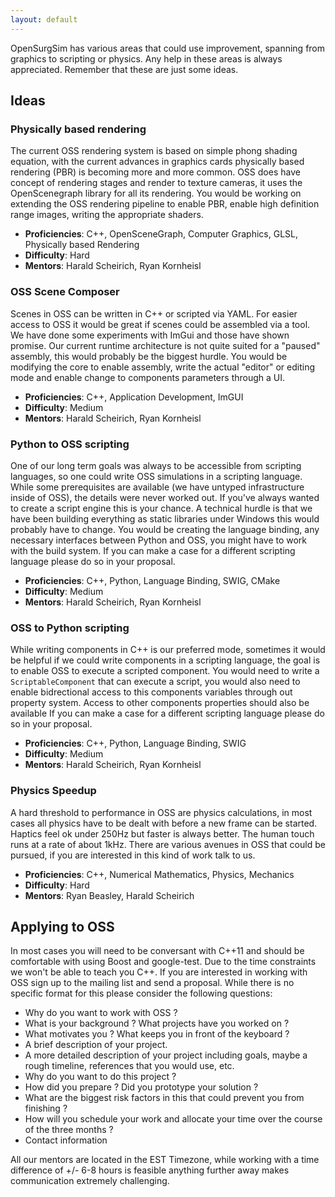```yaml
---
layout: default
---
```



OpenSurgSim has various areas that could use improvement, spanning from graphics to scripting or physics. Any help in these areas is always appreciated. Remember that these are just some ideas.

## Ideas

### Physically based rendering

The current OSS rendering system is based on simple phong shading equation, with the current advances in graphics cards physically based rendering (PBR) is becoming more and more common. OSS does have concept of rendering stages and render to texture cameras, it uses the OpenScenegraph library for all its rendering. You would be working on extending the OSS rendering pipeline to enable PBR, enable high definition range images, writing the appropriate shaders.

- **Proficiencies**: C++, OpenSceneGraph, Computer Graphics, GLSL, Physically based Rendering
- **Difficulty**: Hard
- **Mentors**: Harald Scheirich, Ryan Kornheisl

### OSS Scene Composer

Scenes in OSS can be written in C++ or scripted via YAML. For easier access to OSS it would be great if scenes could be assembled via a tool. We have done some experiments with ImGui and those have shown promise. Our current runtime architecture is not quite suited for a "paused" assembly, this would probably be the biggest hurdle. You would be modifying the core to enable assembly, write the actual "editor" or editing mode and enable change to components parameters through a UI.

- **Proficiencies**: C++, Application Development, ImGUI
- **Difficulty**: Medium
- **Mentors**: Harald Scheirich, Ryan Kornheisl

### Python to OSS scripting

One of our long term goals was always to be accessible from scripting languages, so one could write OSS simulations in a scripting language. While some prerequisites are available (we have untyped infrastructure inside of OSS), the details were never worked out. If you've always wanted to create a script engine this is your chance. A technical hurdle is that we have been building everything as static libraries under Windows this would probably have to change. You would be creating the language binding, any necessary interfaces between Python and OSS, you might have to work with the build system.
If you can make a case for a different scripting language please do so in your proposal.

- **Proficiencies**: C++, Python, Language Binding, SWIG, CMake
- **Difficulty**: Medium
- **Mentors**: Harald Scheirich, Ryan Kornheisl

### OSS to Python scripting

While writing components in C++ is our preferred mode, sometimes it would be helpful if we could write components in a scripting language, the goal is to enable OSS to execute a scripted component. You would need to write a `ScriptableComponent` that can execute a script, you would also need to enable bidrectional access to this components variables through out property system. Access to other components properties should also be available
If you can make a case for a different scripting language please do so in your proposal.

- **Proficiencies**: C++, Python, Language Binding, SWIG
- **Difficulty**: Medium
- **Mentors**: Harald Scheirich, Ryan Kornheisl

### Physics Speedup

A hard threshold to performance in OSS are physics calculations, in most cases all physics have to be dealt with before a new frame can be started. Haptics feel ok under 250Hz but faster is always better. The human touch runs at a rate of about 1kHz. There are various avenues in OSS that could be pursued, if you are interested in this kind of work talk to us.

- **Proficiencies**: C++, Numerical Mathematics, Physics, Mechanics
- **Difficulty**: Hard
- **Mentors**: Ryan Beasley, Harald Scheirich


## Applying to OSS

In most cases you will need to be conversant with C++11 and should be comfortable with using Boost and google-test. Due to the time constraints we won't be able to teach you C++. If you are interested in working with OSS sign up to the mailing list and send a proposal. While there is no specific format for this please consider the following questions:

- Why do you want to work with OSS ?
- What is your background ? What projects have you worked on ?
- What motivates you ? What keeps you in front of the keyboard ?
- A brief description of your project.
- A more detailed description of your project including goals, maybe a rough timeline, references that you would use, etc.
- Why do you want to do this project ?
- How did you prepare ? Did you prototype your solution ?
- What are the biggest risk factors in this that could prevent you from finishing ?
- How will you schedule your work and allocate your time over the course of the three months ? 
- Contact information

All our mentors are located in the EST Timezone, while working with a time difference of +/- 6-8 hours is feasible anything further away makes communication extremely challenging.

